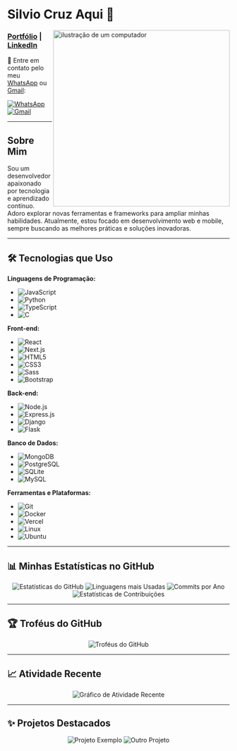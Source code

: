 # Silvio Cruz Aqui 👋
<img src="https://raw.githubusercontent.com/MicaelliMedeiros/micaellimedeiros/master/image/computer-illustration.png" alt="ilustração de um computador" width="400px" align="right"/>

### [Portfólio](https://portifolio-silvio-cruz.vercel.app/) | [LinkedIn](https://www.linkedin.com/in/silvio-cruz-933234280/)

<p align="left">💌 Entre em contato pelo meu <a href="https://wa.me/5511999999999">WhatsApp</a> ou <a href="mailto:silviocruz0508@gmail.com">Gmail</a>:</p>

<a href="https://wa.me/5511999999999">
  <img src="https://img.shields.io/badge/-WhatsApp-25d366?style=flat-square&labelColor=25d366&logo=whatsapp&logoColor=white" alt="WhatsApp"/>
</a>
<a href="mailto:silviocruz0508@gmail.com">
  <img src="https://img.shields.io/badge/-Gmail-D14836?style=flat-square&logo=gmail&logoColor=white" alt="Gmail"/>
</a>

---

## Sobre Mim
Sou um desenvolvedor apaixonado por tecnologia e aprendizado contínuo. Adoro explorar novas ferramentas e frameworks para ampliar minhas habilidades. Atualmente, estou focado em desenvolvimento web e mobile, sempre buscando as melhores práticas e soluções inovadoras.

---

## 🛠️ Tecnologias que Uso

**Linguagens de Programação:**
- ![JavaScript](https://img.shields.io/badge/-JavaScript-F7DF1E?style=flat-square&logo=javascript&logoColor=black) 
- ![Python](https://img.shields.io/badge/-Python-3776AB?style=flat-square&logo=python&logoColor=white) 
- ![TypeScript](https://img.shields.io/badge/-TypeScript-3178C6?style=flat-square&logo=typescript&logoColor=white)
- ![C](https://img.shields.io/badge/-C-A8B9CC?style=flat-square&logo=c&logoColor=black)

**Front-end:**
- ![React](https://img.shields.io/badge/-React-61DAFB?style=flat-square&logo=react&logoColor=black) 
- ![Next.js](https://img.shields.io/badge/-Next.js-000000?style=flat-square&logo=nextdotjs&logoColor=white) 
- ![HTML5](https://img.shields.io/badge/-HTML5-E34F26?style=flat-square&logo=html5&logoColor=white) 
- ![CSS3](https://img.shields.io/badge/-CSS3-1572B6?style=flat-square&logo=css3&logoColor=white)
- ![Sass](https://img.shields.io/badge/-Sass-CC6699?style=flat-square&logo=sass&logoColor=white)
- ![Bootstrap](https://img.shields.io/badge/-Bootstrap-563D7C?style=flat-square&logo=bootstrap&logoColor=white)

**Back-end:**
- ![Node.js](https://img.shields.io/badge/-Node.js-339933?style=flat-square&logo=nodedotjs&logoColor=white) 
- ![Express.js](https://img.shields.io/badge/-Express.js-000000?style=flat-square&logo=express&logoColor=white) 
- ![Django](https://img.shields.io/badge/-Django-092E20?style=flat-square&logo=django&logoColor=white)
- ![Flask](https://img.shields.io/badge/-Flask-000000?style=flat-square&logo=flask&logoColor=white)

**Banco de Dados:**
- ![MongoDB](https://img.shields.io/badge/-MongoDB-47A248?style=flat-square&logo=mongodb&logoColor=white) 
- ![PostgreSQL](https://img.shields.io/badge/-PostgreSQL-336791?style=flat-square&logo=postgresql&logoColor=white) 
- ![SQLite](https://img.shields.io/badge/-SQLite-003B57?style=flat-square&logo=sqlite&logoColor=white)
- ![MySQL](https://img.shields.io/badge/-MySQL-4479A1?style=flat-square&logo=mysql&logoColor=white)

**Ferramentas e Plataformas:**
- ![Git](https://img.shields.io/badge/-Git-F05032?style=flat-square&logo=git&logoColor=white) 
- ![Docker](https://img.shields.io/badge/-Docker-2496ED?style=flat-square&logo=docker&logoColor=white) 
- ![Vercel](https://img.shields.io/badge/-Vercel-000000?style=flat-square&logo=vercel&logoColor=white)
- ![Linux](https://img.shields.io/badge/-Linux-FCC624?style=flat-square&logo=linux&logoColor=black)
- ![Ubuntu](https://img.shields.io/badge/-Ubuntu-E95420?style=flat-square&logo=ubuntu&logoColor=white)

---

## 📊 Minhas Estatísticas no GitHub
<p align="center">
  <img src="https://github-readme-stats.vercel.app/api?username=SilvioCruzDeveloper&show_icons=true&theme=radical" alt="Estatísticas do GitHub" />
  <img src="https://github-readme-stats.vercel.app/api/top-langs/?username=SilvioCruzDeveloper&layout=compact&theme=radical" alt="Linguagens mais Usadas" />
  <img src="https://github-readme-streak-stats.herokuapp.com/?user=SilvioCruzDeveloper&theme=radical" alt="Commits por Ano" />
  <img src="https://github-contributor-stats.vercel.app/api?username=SilvioCruzDeveloper&theme=radical" alt="Estatísticas de Contribuições" />
</p>

---

## 🏆 Troféus do GitHub
<p align="center">
  <img src="https://github-profile-trophy.vercel.app/?username=SilvioCruzDeveloper&theme=radical" alt="Troféus do GitHub" />
</p>

---

## 📈 Atividade Recente
<p align="center">
  <img src="https://activity-graph.herokuapp.com/graph?username=SilvioCruzDeveloper&theme=react-dark" alt="Gráfico de Atividade Recente" />
</p>

---

## ✨ Projetos Destacados
<p align="center">
  <img src="https://github-readme-stats.vercel.app/api/pin/?username=SilvioCruzDeveloper&repo=projeto-exemplo&theme=radical" alt="Projeto Exemplo" />
  <img src="https://github-readme-stats.vercel.app/api/pin/?username=SilvioCruzDeveloper&repo=outro-projeto&theme=radical" alt="Outro Projeto" />
</p>
